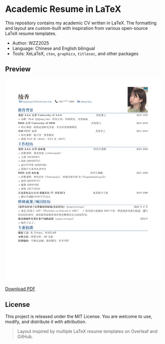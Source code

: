 # Academic Resume in LaTeX

This repository contains my academic CV written in LaTeX. The formatting and layout are custom-built with inspiration from various open-source LaTeX resume templates.

- Author: WZZ2025
- Language: Chinese and English bilingual
- Tools: XeLaTeX, `ctex`, `graphicx`, `titlesec`, and other packages

## Preview
![Resume Preview](./resume_preview.png)

[Download PDF](./resume.pdf)



## License

This project is released under the MIT License. You are welcome to use, modify, and distribute it with attribution.
> Layout inspired by multiple LaTeX resume templates on Overleaf and GitHub.
